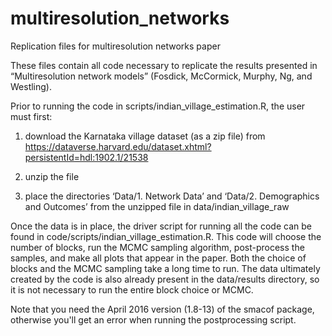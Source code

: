 # multiresolution_networks
Replication files for multiresolution networks paper

These files contain all code necessary to replicate the results presented in “Multiresolution network models” (Fosdick, McCormick, Murphy, Ng, and Westling). 

Prior to running the code in scripts/indian_village_estimation.R, the user must first:

1) download the Karnataka village dataset (as a zip file) from https://dataverse.harvard.edu/dataset.xhtml?persistentId=hdl:1902.1/21538

2) unzip the file

3) place the directories ‘Data/1. Network Data’ and ‘Data/2. Demographics and Outcomes’ from the unzipped file in data/indian_village_raw

Once the data is in place, the driver script for running all the code can be found in code/scripts/indian_village_estimation.R. This code will choose the number of blocks, run the MCMC sampling algorithm, post-process the samples, and make all plots that appear in the paper. Both the choice of blocks and the MCMC sampling take a long time to run. The data ultimately created by the code is also already present in the data/results directory, so it is not necessary to run the entire block choice or MCMC.

Note that you need the April 2016 version (1.8-13) of the smacof package, otherwise you'll get an error when running the postprocessing script.